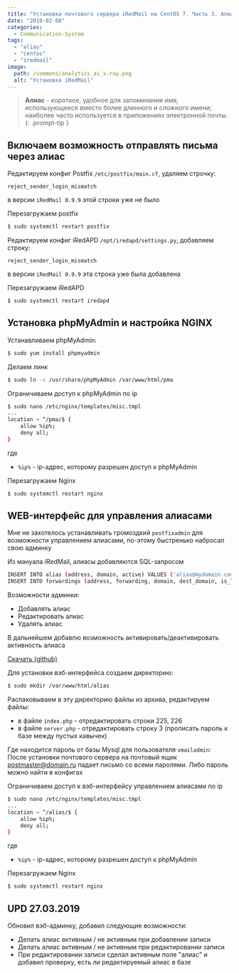 ```yaml
---
title: "Установка почтового сервера iRedMail на CentOS 7. Часть 3. Алиасы, вэб-интерфейс для работы с алиасами"
date: "2019-02-08"
categories: 
  - Communication-System
tags: 
  - "alias"
  - "centos"
  - "iredmail"
image:
  path: /commons/analytics_ai_x-ray.png
  alt: "Установка iRedMail"
---
```


> **Алиас** - короткое, удобное для запоминания имя, использующееся вместо более длинного и сложного имени; наиболее часто используется в приложениях электронной почты.
{: .prompt-tip }

## Включаем возможность отправлять письма через алиас

Редактируем конфиг Postfix `/etc/postfix/main.cf`, удаляем строчку:

```
reject_sender_login_mismatch
```

в версии `iRedMail 0.9.9` этой строки уже не было

Перезагружаем postfix

```sh
$ sudo systemctl restart postfix
```

Редактируем конфиг iRedAPD `/opt/iredapd/settings.py`, добавляем строку:

```
reject_sender_login_mismatch
```

в версии `iRedMail 0.9.9` эта строка уже была добавлена

Перезагружаем iRedAPD

```sh
$ sudo systemctl restart iredapd
```

## Установка phpMyAdmin и настройка NGINX

Устанавливаем phpMyAdmin:

```sh
$ sudo yum install phpmyadmin
```

Делаем линк

```sh
$ sudo ln -s /usr/share/phpMyAdmin /var/www/html/pma
```

Ограничиваем доступ к phpMyAdmin по ip

```sh
$ sudo nano /etc/nginx/templates/misc.tmpl
...
location ~ ^/pma/$ {
    allow %ip%;
    deny all;
}
```

где
- `%ip%` - ip-адрес, которому разрешен доступ к phpMyAdmin

Перезагружаем Nginx

```sh
$ sudo systemctl restart nginx
```

## WEB-интерфейс для управления алиасами

Мне не захотелось устанавливать громоздкий `postfixadmin` для возможности управлением алиасами, по-этому быстренько набросал свою админку

Из мануала iRedMail, алиасы добавляются SQL-запросом

```sh
INSERT INTO alias (address, domain, active) VALUES ('alias@mydomain.com', 'mydomain.com', 1);
INSERT INTO forwardings (address, forwarding, domain, dest_domain, is_list, active) VALUES ('alias@mydomain.com', 'someone@test.com', 'mydomain.com', 'test.com', 1, 1);
```

Возможности админки:

- Добавлять алиас
- Редактировать алиас
- Удалять алиас

В дальнейшем добавлю возможность активировать/деактивировать активность алиаса

[Скачать (github)](https://github.com/bullvinkl/alias)

Для установки вэб-интерфейса создаем директорию:

```sh
$ sudo mkdir /var/www/html/alias
```

Распаковываем в эту директорию файлы из архива, редактируем файлы:  
- в файле `index.php` - отредактировать строки 225, 226  
- в файле `server.php` - отредактировать строку 3 (прописать пароль к базе между пустых кавычек)

Где находится пароль от базы Mysql для пользователя `vmailadmin`: После установки почтового сервера на почтовый ящик postmaster@domain.ru падает письмо со всеми паролями. Либо пароль можно найти в конфигах

Ограничиваем доступ к вэб-интерфейсу управлением алиасами по ip

```sh
$ sudo nano /etc/nginx/templates/misc.tmpl
...
location ~ ^/alias/$ {
    allow %ip%;
    deny all;
}
```

где
- `%ip%` - ip-адрес, которому разрешен доступ к phpMyAdmin

Перезагружаем Nginx

```bash
$ sudo systemctl restart nginx
```

## UPD 27.03.2019

Обновил вэб-админку, добавил следующие возможности:

- Делать алиас активным / не активным при добавлении записи
- Делать алиас активным / не активным при редактировании записи
- При редактировании записи сделал активным поле "алиас" и добавил проверку, есть ли редактируемый алиас в базе
